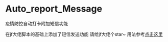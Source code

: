 # Auto_report_Message
疫情防控自动打卡附加短信功能

在jf大佬脚本的基础上添加了短信发送功能
请给jf大佬个star~
用法参考[点击这里](https://github.com/Bertramoon/Auto_Attendance/blob/main/README.md#22-%E8%AE%BE%E7%BD%AEsecrets)
